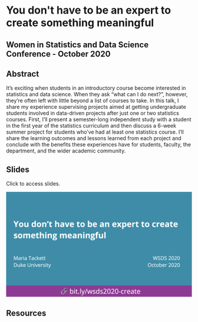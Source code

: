 # You don't have to be an expert to create something meaningful 

## Women in Statistics and Data Science Conference - October 2020

## Abstract

It’s exciting when students in an introductory course become interested in statistics and data science. When they ask “what can I do next?”, however, they’re often left with little beyond a list of courses to take. In this talk, I share my experience supervising projects aimed at getting undergraduate students involved in data-driven projects after just one or two statistics courses. First, I’ll present a semester-long independent study with a student in the first year of the statistics curriculum and then discuss a 6-week summer project for students who’ve had at least one statistics course. I’ll share the learning outcomes and lessons learned from each project and conclude with the benefits these experiences have for students, faculty, the department, and the wider academic community.

## Slides

Click to access slides.

<a href="https://github.com/matackett/wsds2020-create/blob/main/wsds-2020-create.pdf"><img src='title-slide.png' width="600"/></a>

## Resources
